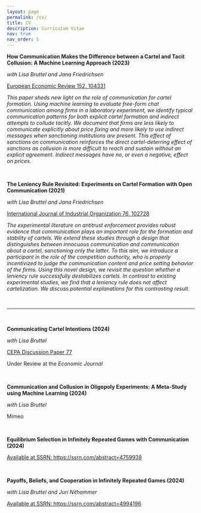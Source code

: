 ```yaml
---
layout: page
permalink: /cv/
title: CV
description: Curriculum Vitae
nav: true
nav_order: 5
---
```


<!-- _pages/publications.md -->
<div class="publications">


<p><strong>How Communication Makes the Difference between a Cartel and Tacit Collusion: A Machine Learning Approach (2023)</strong></p>
<p><em>with Lisa Bruttel and Jana Friedrichsen</em></p>

<p><a href="https://www.sciencedirect.com/science/article/pii/S0014292122002112">European Economic Review 152, 104331</a></p>

<p><em>This paper sheds new light on the role of communication for cartel formation. Using machine learning to evaluate free-form chat communication among firms in a laboratory experiment, we identify typical communication patterns for both explicit cartel formation and indirect attempts to collude tacitly. We document that firms are less likely to communicate explicitly about price fixing and more likely to use indirect messages when sanctioning institutions are present. This effect of sanctions on communication reinforces the direct cartel-deterring effect of sanctions as collusion is more difficult to reach and sustain without an explicit agreement. Indirect messages have no, or even a negative, effect on prices.</em></p>

<br>

<p><strong>The Leniency Rule Revisited: Experiments on Cartel Formation with Open Communication (2021)</strong></p>
<p><em>with Lisa Bruttel and Jana Friedrichsen</em></p>

<p><a href="https://www.sciencedirect.com/science/article/pii/S0014292122002112">International Journal of Industrial Organization 76, 102728</a></p>

<p><em>The experimental literature on antitrust enforcement provides robust evidence that communication plays an important role for the formation and stability of cartels. We extend these studies through a design that distinguishes between innocuous communication and communication about a cartel, sanctioning only the latter. To this aim, we introduce a participant in the role of the competition authority, who is properly incentivized to judge the communication content and price setting behavior of the firms. Using this novel design, we revisit the question whether a leniency rule successfully destabilizes cartels. In contrast to existing experimental studies, we find that a leniency rule does not affect cartelization. We discuss potential explanations for this contrasting result.</em></p>

<br>

<hr>

<br>

<p><strong>Communicating Cartel Intentions (2024)</strong></p>
<p><em>with Lisa Bruttel</em></p>

<p><a href="https://publishup.uni-potsdam.de/opus4-ubp/frontdoor/deliver/index/docId/63846/file/cepa77.pdf">CEPA Discussion Paper 77</a></p>

<p>Under Review at the <em>Economic Journal</em></p>

<br>

<p><strong>Communication and Collusion in Oligopoly Experiments: A Meta-Study using Machine Learning (2024)</strong></p>
<p><em>with Lisa Bruttel</em></p>

<p>Mimeo</p>

<br>

<p><strong>Equilibrium Selection in Infinitely Repeated Games with Communication (2024)</strong></p>
<p><em></em></p>

<p><a href="https://papers.ssrn.com/sol3/papers.cfm?abstract_id=4759938">Available at SSRN: https://ssrn.com/abstract=4759938</a></p>

<br>

<p><strong>Payoffs, Beliefs, and Cooperation in Infinitely Repeated Games (2024)</strong></p>
<p><em>with Lisa Bruttel and Juri Nithammer</em></p>

<p><a href="https://papers.ssrn.com/sol3/papers.cfm?abstract_id=4994196">Available at SSRN: https://ssrn.com/abstract=4994196</a></p>

<br>

</div>
